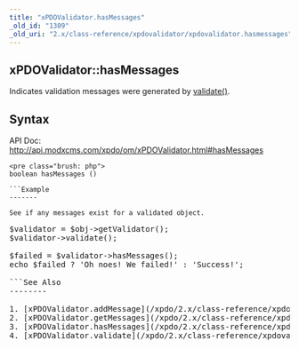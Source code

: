 ```yaml
---
title: "xPDOValidator.hasMessages"
_old_id: "1309"
_old_uri: "2.x/class-reference/xpdovalidator/xpdovalidator.hasmessages"
---
```


xPDOValidator::hasMessages
--------------------------

Indicates validation messages were generated by [validate()](/xpdo/2.x/class-reference/xpdovalidator/xpdovalidator.validate "xPDOValidator.validate").

Syntax
------

API Doc: <http://api.modxcms.com/xpdo/om/xPDOValidator.html#hasMessages>

```
<pre class="brush: php">
boolean hasMessages ()

```Example
-------

See if any messages exist for a validated object.

```
<pre class="brush: php">
$validator = $obj->getValidator();
$validator->validate();

$failed = $validator->hasMessages();
echo $failed ? 'Oh noes! We failed!' : 'Success!';

```See Also
--------

1. [xPDOValidator.addMessage](/xpdo/2.x/class-reference/xpdovalidator/xpdovalidator.addmessage)
2. [xPDOValidator.getMessages](/xpdo/2.x/class-reference/xpdovalidator/xpdovalidator.getmessages)
3. [xPDOValidator.hasMessages](/xpdo/2.x/class-reference/xpdovalidator/xpdovalidator.hasmessages)
4. [xPDOValidator.validate](/xpdo/2.x/class-reference/xpdovalidator/xpdovalidator.validate)